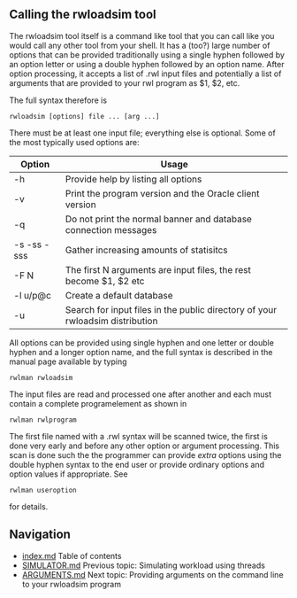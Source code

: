 ## Calling the rwloadsim tool
The rwloadsim tool itself is a command like tool that you can 
call like you would call any other tool from your shell.
It has a (too?) large number of options that can be provided
traditionally using a single hyphen followed by an option letter
or using a double hyphen followed by an option name.
After option processing, it accepts a list of .rwl input files
and potentially a list of arguments that are provided to your rwl
program as $1, $2, etc.

The full syntax therefore is
```
rwloadsim [options] file ... [arg ...]
```
There must be at least one input file; everything else is optional.
Some of the most typically used options are:

|Option|Usage|
|------|-----|
|-h|Provide help by listing all options|
|-v|Print the program version and the Oracle client version|
|-q|Do not print the normal banner and database connection messages|
|-s -ss -sss|Gather increasing amounts of statisitcs|
|-F N|The first N arguments are input files, the rest become $1, $2 etc|
|-l u/p@c|Create a default database|
|-u|Search for input files in the public directory of your rwloadsim distribution|

All options can be provided using single hyphen and one letter or double hyphen
and a longer option name, and the full syntax is described
in the manual page available by typing
```
rwlman rwloadsim
```
The input files are read and processed one after another and each must contain
a complete programelement as shown in
```
rwlman rwlprogram
```
The first file named with a .rwl syntax will be scanned twice, the first
is done very early
and before any other option or argument processing.
This scan is done such the the programmer can provide _extra_ options using the
double hyphen syntax to the end user or provide ordinary options and
option values if appropriate. 
See
```
rwlman useroption
```
for details.
## Navigation
* [index.md](index.md#rwpload-simulator-users-guide) Table of contents
* [SIMULATOR.md](SIMULATOR.md) Previous topic: Simulating workload using threads
* [ARGUMENTS.md](ARGUMENTS.md) Next topic: Providing arguments on the command line to your rwloadsim program
